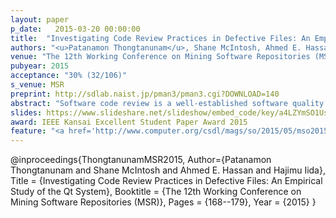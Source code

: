 ```yaml
---
layout: paper
p_date:   2015-03-20 00:00:00
title:  "Investigating Code Review Practices in Defective Files: An Empirical Study of the Qt System"
authors: "<u>Patanamon Thongtanunam</u>, Shane McIntosh, Ahmed E. Hassan, Hajimu Iida"
venue: "The 12th Working Conference on Mining Software Repositories (MSR2015)"
pubyear: 2015
acceptance: "30% (32/106)"
s_venue: MSR
preprint: http://sdlab.naist.jp/pman3/pman3.cgi?DOWNLOAD=140
abstract: "Software code review is a well-established software quality practice. Recently, Modern Code Review (MCR) has been widely adopted in both open source and industrial projects. To evaluate the impact that characteristics of MCR practices have on software quality, this paper comparatively studies MCR practices in defective and clean source code files. We investigate defective files along two perspectives: 1) files that will eventually have defects (i.e., future-defective files) and 2) files that have historically been defective (i.e., risky files). Through an empirical study of 11,736 reviews of changes to 24,486 files from the Qt open source system, we find that both future-defective files and risky files tend to be reviewed less rigorously than their clean counterparts. We also find that the concerns addressed during the code reviews of both defective and clean files tend to enhance evolvability, i.e., ease future maintenance (like documentation), rather than focus on functional issues (like incorrect program logic). Our findings suggest that although functionality concerns are rarely addressed during code review, the rigor of the reviewing process that is applied to a source code file throughout a development cycle shares a link with its defect proneness."
slides: https://www.slideshare.net/slideshow/embed_code/key/a4LZYmSO1UsqRo
award: IEEE Kansai Excellent Student Paper Award 2015
feature: "<a href='http://www.computer.org/csdl/mags/so/2015/05/mso2015050027.html'> Featured in IEEE software </a>"
---
```

@inproceedings{ThongtanunamMSR2015,
	Author={Patanamon Thongtanunam and Shane McIntosh and Ahmed E. Hassan and Hajimu Iida},
	Title = {Investigating Code Review Practices in Defective Files: An Empirical Study of the Qt System},
	Booktitle = {The 12th Working Conference on Mining Software Repositories (MSR)},
	Pages = {168--179},
	Year = {2015}
}